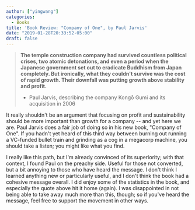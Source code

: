 ```yaml
---
author: ["yingwang"]
categories:
  - Books
title: 'Book Review: "Company of One", by Paul Jarvis'
date: "2019-01-28T20:33:52-05:00"
draft: false
---
```


> **The temple construction company had survived countless political crises,
> two atomic detonations, and even a period when the Japanese government set
> out to eradicate Buddhism from Japan completely. But ironically, what they
> couldn't survive was the cost of rapid growth. Their downfall was putting
> growth above stability and profit.**
>
> - Paul Jarvis, describing the company Kongō Gumi and its acquisition in 2006

It really shouldn't be an argument that focusing on profit and sustainability
should be more important than growth for a company -- and yet here we are. Paul
Jarvis does a fair job of doing so in his new book, "Company of One". If you
hadn't yet heard of this third way between burning out running a VC-funded
bullet train and grinding as a cog in a megacorp machine, you should take a
listen; you might like what you find.

I really like this path, but I'm already convinced of its superiority; with that
context, I found Paul on the preachy side. Useful for those not converted, but a
bit annoying to those who have heard the message. I don't think I learned
anything new or particularly useful, and I don't think the book had a cohesive
message overall. I did enjoy some of the statistics in the book, and especially
the quote above hit it home (again). I was disappointed in not being able to
take away much more than this, though; so if you've heard the message, feel free
to support the movement in other ways.
